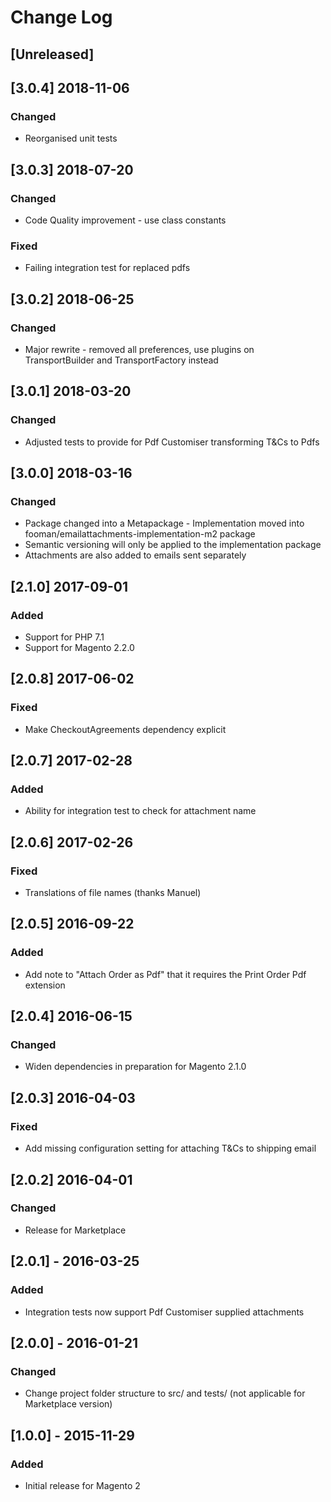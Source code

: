 # Change Log

## [Unreleased]

## [3.0.4] 2018-11-06
### Changed
- Reorganised unit tests

## [3.0.3] 2018-07-20
### Changed
- Code Quality improvement - use class constants
### Fixed
- Failing integration test for replaced pdfs

## [3.0.2] 2018-06-25
### Changed
- Major rewrite - removed all preferences, use plugins on TransportBuilder and TransportFactory instead

## [3.0.1] 2018-03-20
### Changed
- Adjusted tests to provide for Pdf Customiser transforming T&Cs to Pdfs

## [3.0.0] 2018-03-16
### Changed
- Package changed into a Metapackage - Implementation moved into fooman/emailattachments-implementation-m2 package
- Semantic versioning will only be applied to the implementation package
- Attachments are also added to emails sent separately

## [2.1.0] 2017-09-01
### Added
- Support for PHP 7.1
- Support for Magento 2.2.0

## [2.0.8] 2017-06-02
### Fixed
- Make CheckoutAgreements dependency explicit

## [2.0.7] 2017-02-28
### Added
- Ability for integration test to check for attachment name

## [2.0.6] 2017-02-26
### Fixed
- Translations of file names (thanks Manuel)

## [2.0.5] 2016-09-22
### Added
- Add note to "Attach Order as Pdf" that it requires the Print Order Pdf extension

## [2.0.4] 2016-06-15
### Changed
- Widen dependencies in preparation for Magento 2.1.0

## [2.0.3] 2016-04-03
### Fixed
- Add missing configuration setting for attaching T&Cs to shipping email

## [2.0.2] 2016-04-01
### Changed
- Release for Marketplace

## [2.0.1] - 2016-03-25
### Added
- Integration tests now support Pdf Customiser supplied attachments

## [2.0.0] - 2016-01-21
### Changed
- Change project folder structure to src/ and tests/ (not applicable for Marketplace version)

## [1.0.0] - 2015-11-29
### Added
- Initial release for Magento 2
